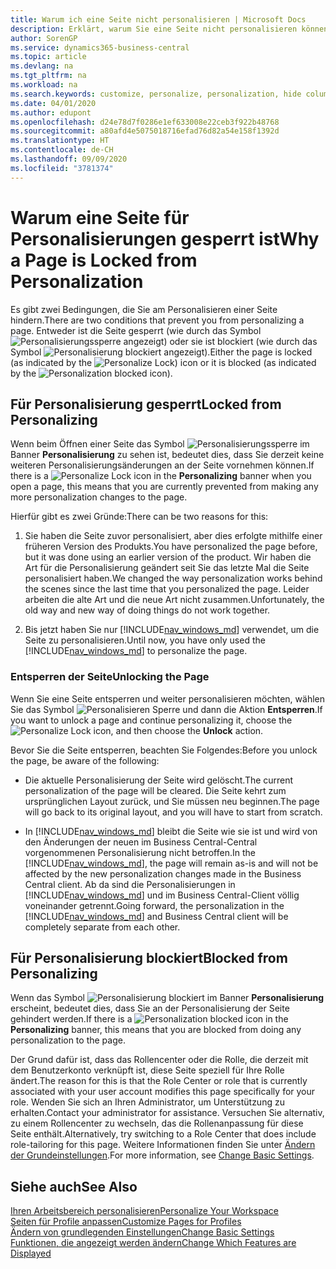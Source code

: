 ```yaml
---
title: Warum ich eine Seite nicht personalisieren | Microsoft Docs
description: Erklärt, warum Sie eine Seite nicht personalisieren können und was Sie tun können, um sie zu entsperren, sodass Sie sie anpassen können.
author: SorenGP
ms.service: dynamics365-business-central
ms.topic: article
ms.devlang: na
ms.tgt_pltfrm: na
ms.workload: na
ms.search.keywords: customize, personalize, personalization, hide columns, remove fields, move fields
ms.date: 04/01/2020
ms.author: edupont
ms.openlocfilehash: d24e78d7f0286e1ef633008e22ceb3f922b48768
ms.sourcegitcommit: a80afd4e5075018716efad76d82a54e158f1392d
ms.translationtype: HT
ms.contentlocale: de-CH
ms.lasthandoff: 09/09/2020
ms.locfileid: "3781374"
---
```

# <a name="why-a-page-is-locked-from-personalization"></a><span data-ttu-id="8fde8-103">Warum eine Seite für Personalisierungen gesperrt ist</span><span class="sxs-lookup"><span data-stu-id="8fde8-103">Why a Page is Locked from Personalization</span></span>

<span data-ttu-id="8fde8-104">Es gibt zwei Bedingungen, die Sie am Personalisieren einer Seite hindern.</span><span class="sxs-lookup"><span data-stu-id="8fde8-104">There are two conditions that prevent you from personalizing a page.</span></span> <span data-ttu-id="8fde8-105">Entweder ist die Seite gesperrt (wie durch das Symbol ![Personalisierungssperre](media/personalization-lock-icon.png "Personalisieren sperren") angezeigt) oder sie ist blockiert (wie durch das Symbol ![Personalisierung blockiert](media/personalization-blocked-icon.png "Personalisierung blockiert") angezeigt).</span><span class="sxs-lookup"><span data-stu-id="8fde8-105">Either the page is locked (as indicated by the ![Personalize Lock](media/personalization-lock-icon.png "Personalize lock")) icon or it is blocked (as indicated by the ![Personalization blocked](media/personalization-blocked-icon.png "Personalization blocked") icon).</span></span>

## <a name="locked-from-personalizing"></a><span data-ttu-id="8fde8-106">Für Personalisierung gesperrt</span><span class="sxs-lookup"><span data-stu-id="8fde8-106">Locked from Personalizing</span></span>

<span data-ttu-id="8fde8-107">Wenn beim Öffnen einer Seite das Symbol ![Personalisierungssperre](media/personalization-lock-icon.png "Personalisieren sperren") im Banner **Personalisierung** zu sehen ist, bedeutet dies, dass Sie derzeit keine weiteren Personalisierungsänderungen an der Seite vornehmen können.</span><span class="sxs-lookup"><span data-stu-id="8fde8-107">If there is a ![Personalize Lock](media/personalization-lock-icon.png "Personalize lock") icon in the **Personalizing** banner when you open a page, this means that you are currently prevented from making any more personalization changes to the page.</span></span>

<!-- This is because we changed the way personalization works behind the scenes since the last time that you personalized the page. Unfortunately, the old way and new of doing things do not work together.

The page currently includes the last personalization changes that you made. If you want to continue personalizing the page, then you can choose the lock icon and then **Unlock**. Just be aware that if you choose to unlock the page, the current personalization of the page will be cleared, and you will have to start from scratch.
-->

<span data-ttu-id="8fde8-108">Hierfür gibt es zwei Gründe:</span><span class="sxs-lookup"><span data-stu-id="8fde8-108">There can be two reasons for this:</span></span>

1. <span data-ttu-id="8fde8-109">Sie haben die Seite zuvor personalisiert, aber dies erfolgte mithilfe einer früheren Version des Produkts.</span><span class="sxs-lookup"><span data-stu-id="8fde8-109">You have personalized the page before, but it was done using an earlier version of the product.</span></span> <span data-ttu-id="8fde8-110">Wir haben die Art für die Personalisierung geändert seit Sie das letzte Mal die Seite personalisiert haben.</span><span class="sxs-lookup"><span data-stu-id="8fde8-110">We changed the way personalization works behind the scenes since the last time that you personalized the page.</span></span> <span data-ttu-id="8fde8-111">Leider arbeiten die alte Art und die neue Art nicht zusammen.</span><span class="sxs-lookup"><span data-stu-id="8fde8-111">Unfortunately, the old way and new way of doing things do not work together.</span></span>

2. <span data-ttu-id="8fde8-112">Bis jetzt haben Sie nur [!INCLUDE[nav_windows_md](includes/nav_windows_md.md)] verwendet, um die Seite zu personalisieren.</span><span class="sxs-lookup"><span data-stu-id="8fde8-112">Until now, you have only used the [!INCLUDE[nav_windows_md](includes/nav_windows_md.md)] to personalize the page.</span></span>

### <a name="unlocking-the-page"></a><span data-ttu-id="8fde8-113">Entsperren der Seite</span><span class="sxs-lookup"><span data-stu-id="8fde8-113">Unlocking the Page</span></span>

<span data-ttu-id="8fde8-114">Wenn Sie eine Seite entsperren und weiter personalisieren möchten, wählen Sie das Symbol ![Personalisieren Sperre](media/personalization-lock-icon.png "Personalisieren sperren") und dann die Aktion **Entsperren**.</span><span class="sxs-lookup"><span data-stu-id="8fde8-114">If you want to unlock a page and continue personalizing it, choose the ![Personalize Lock](media/personalization-lock-icon.png "Personalize lock") icon, and then choose the **Unlock** action.</span></span>  

<span data-ttu-id="8fde8-115">Bevor Sie die Seite entsperren, beachten Sie Folgendes:</span><span class="sxs-lookup"><span data-stu-id="8fde8-115">Before you unlock the page, be aware of the following:</span></span>

- <span data-ttu-id="8fde8-116">Die aktuelle Personalisierung der Seite wird gelöscht.</span><span class="sxs-lookup"><span data-stu-id="8fde8-116">The current personalization of the page will be cleared.</span></span> <span data-ttu-id="8fde8-117">Die Seite kehrt zum ursprünglichen Layout zurück, und Sie müssen neu beginnen.</span><span class="sxs-lookup"><span data-stu-id="8fde8-117">The page will go back to its original layout, and you will have to start from scratch.</span></span>

- <span data-ttu-id="8fde8-118">In [!INCLUDE[nav_windows_md](includes/nav_windows_md.md)] bleibt die Seite wie sie ist und wird von den Änderungen der neuen im Business Central-Central vorgenommenen Personalisierung nicht betroffen.</span><span class="sxs-lookup"><span data-stu-id="8fde8-118">In the [!INCLUDE[nav_windows_md](includes/nav_windows_md.md)], the page will remain as-is and will not be affected by the new personalization changes made in the Business Central client.</span></span> <span data-ttu-id="8fde8-119">Ab da sind die Personalisierungen in [!INCLUDE[nav_windows_md](includes/nav_windows_md.md)] und im Business Central-Client völlig voneinander getrennt.</span><span class="sxs-lookup"><span data-stu-id="8fde8-119">Going forward, the personalization in the [!INCLUDE[nav_windows_md](includes/nav_windows_md.md)] and Business Central client will be completely separate from each other.</span></span>

## <a name="blocked-from-personalizing"></a><span data-ttu-id="8fde8-120">Für Personalisierung blockiert</span><span class="sxs-lookup"><span data-stu-id="8fde8-120">Blocked from Personalizing</span></span>

<span data-ttu-id="8fde8-121">Wenn das Symbol ![Personalisierung blockiert](media/personalization-blocked-icon.png "Personalisierung blockiert") im Banner **Personalisierung** erscheint, bedeutet dies, dass Sie an der Personalisierung der Seite gehindert werden.</span><span class="sxs-lookup"><span data-stu-id="8fde8-121">If there is a ![Personalization blocked](media/personalization-blocked-icon.png "Personalization blocked") icon in the **Personalizing** banner, this means that you are blocked from doing any personalization to the page.</span></span>

<!-- Only text is translated, so removing this image for non-English UX reasons.  ![Personalize blocked](media/personalization-blocked.png "Personalize lock") -->

<span data-ttu-id="8fde8-122">Der Grund dafür ist, dass das Rollencenter oder die Rolle, die derzeit mit dem Benutzerkonto verknüpft ist, diese Seite speziell für Ihre Rolle ändert.</span><span class="sxs-lookup"><span data-stu-id="8fde8-122">The reason for this is that the Role Center or role that is currently associated with your user account modifies this page specifically for your role.</span></span> <span data-ttu-id="8fde8-123">Wenden Sie sich an Ihren Administrator, um Unterstützung zu erhalten.</span><span class="sxs-lookup"><span data-stu-id="8fde8-123">Contact your administrator for assistance.</span></span> <span data-ttu-id="8fde8-124">Versuchen Sie alternativ, zu einem Rollencenter zu wechseln, das die Rollenanpassung für diese Seite enthält.</span><span class="sxs-lookup"><span data-stu-id="8fde8-124">Alternatively, try switching to a Role Center that does include role-tailoring for this page.</span></span> <span data-ttu-id="8fde8-125">Weitere Informationen finden Sie unter [Ändern der Grundeinstellungen](ui-change-basic-settings.md).</span><span class="sxs-lookup"><span data-stu-id="8fde8-125">For more information, see [Change Basic Settings](ui-change-basic-settings.md).</span></span>

## <a name="see-also"></a><span data-ttu-id="8fde8-126">Siehe auch</span><span class="sxs-lookup"><span data-stu-id="8fde8-126">See Also</span></span>
[<span data-ttu-id="8fde8-127">Ihren Arbeitsbereich personalisieren</span><span class="sxs-lookup"><span data-stu-id="8fde8-127">Personalize Your Workspace</span></span>](ui-personalization-user.md)  
[<span data-ttu-id="8fde8-128">Seiten für Profile anpassen</span><span class="sxs-lookup"><span data-stu-id="8fde8-128">Customize Pages for Profiles</span></span>](ui-personalization-manage.md)  
[<span data-ttu-id="8fde8-129">Ändern von grundlegenden Einstellungen</span><span class="sxs-lookup"><span data-stu-id="8fde8-129">Change Basic Settings</span></span>](ui-change-basic-settings.md)  
[<span data-ttu-id="8fde8-130">Funktionen, die angezeigt werden ändern</span><span class="sxs-lookup"><span data-stu-id="8fde8-130">Change Which Features are Displayed</span></span>](ui-experiences.md)  
